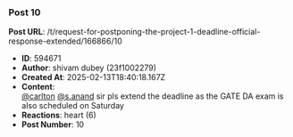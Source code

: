 ### Post 10
**Post URL**: /t/request-for-postponing-the-project-1-deadline-official-response-extended/166866/10
- **ID**: 594671
- **Author**: shivam dubey (23f1002279)
- **Created At**: 2025-02-13T18:40:18.167Z
- **Content**:  
  <a class="mention" href="/u/carlton">@carlton</a>  <a class="mention" href="/u/s.anand">@s.anand</a>  sir pls extend the deadline as the GATE DA exam is also scheduled on Saturday
- **Reactions**: heart (6)
- **Post Number**: 10

